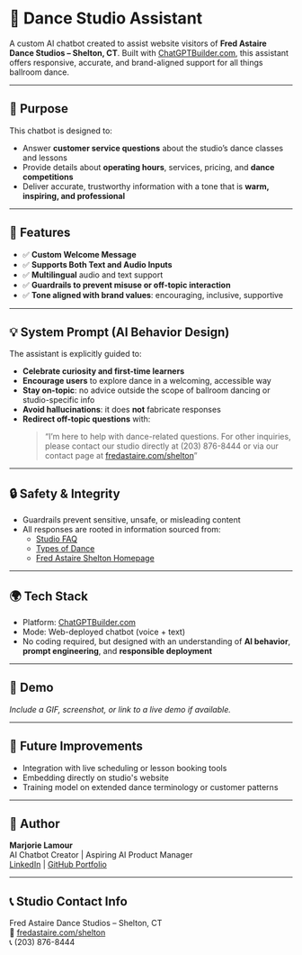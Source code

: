 # 💃 Dance Studio Assistant

A custom AI chatbot created to assist website visitors of **Fred Astaire Dance Studios – Shelton, CT**. Built with [ChatGPTBuilder.com](https://chatgptbuilder.com), this assistant offers responsive, accurate, and brand-aligned support for all things ballroom dance.

---

## 🎯 Purpose

This chatbot is designed to:
- Answer **customer service questions** about the studio’s dance classes and lessons
- Provide details about **operating hours**, services, pricing, and **dance competitions**
- Deliver accurate, trustworthy information with a tone that is **warm, inspiring, and professional**

---

## 🧠 Features

- ✅ **Custom Welcome Message**
- ✅ **Supports Both Text and Audio Inputs**
- ✅ **Multilingual** audio and text support
- ✅ **Guardrails to prevent misuse or off-topic interaction**
- ✅ **Tone aligned with brand values**: encouraging, inclusive, supportive

---

## 💡 System Prompt (AI Behavior Design)

The assistant is explicitly guided to:

- **Celebrate curiosity and first-time learners**
- **Encourage users** to explore dance in a welcoming, accessible way
- **Stay on-topic**: no advice outside the scope of ballroom dancing or studio-specific info
- **Avoid hallucinations**: it does **not** fabricate responses
- **Redirect off-topic questions** with:
  > “I’m here to help with dance-related questions. For other inquiries, please contact our studio directly at (203) 876-8444 or via our contact page at [fredastaire.com/shelton](https://www.fredastaire.com/shelton)”

---

## 🔒 Safety & Integrity

- Guardrails prevent sensitive, unsafe, or misleading content
- All responses are rooted in information sourced from:
  - [Studio FAQ](https://www.fredastaire.com/shelton/faqs/)
  - [Types of Dance](https://www.fredastaire.com/shelton/types-of-dance/)
  - [Fred Astaire Shelton Homepage](https://www.fredastaire.com/shelton)

---

## 🌍 Tech Stack

- Platform: [ChatGPTBuilder.com](https://chatgptbuilder.com)
- Mode: Web-deployed chatbot (voice + text)
- No coding required, but designed with an understanding of **AI behavior**, **prompt engineering**, and **responsible deployment**

---

## 📸 Demo

*Include a GIF, screenshot, or link to a live demo if available.*

---

## 🚀 Future Improvements

- Integration with live scheduling or lesson booking tools
- Embedding directly on studio's website
- Training model on extended dance terminology or customer patterns

---

## 🤝 Author

**Marjorie Lamour**  
AI Chatbot Creator | Aspiring AI Product Manager  
[LinkedIn](https://www.linkedin.com/in/marjorielamour/) | [GitHub Portfolio](https://github.com/mldev0904)

---

## 📞 Studio Contact Info

Fred Astaire Dance Studios – Shelton, CT  
📍 [fredastaire.com/shelton](https://www.fredastaire.com/shelton)  
📞 (203) 876-8444  
